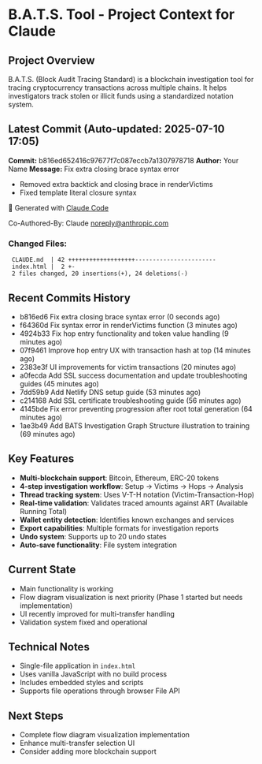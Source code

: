 # B.A.T.S. Tool - Project Context for Claude

## Project Overview
B.A.T.S. (Block Audit Tracing Standard) is a blockchain investigation tool for tracing cryptocurrency transactions across multiple chains. It helps investigators track stolen or illicit funds using a standardized notation system.

## Latest Commit (Auto-updated: 2025-07-10 17:05)

**Commit:** b816ed652416c97677f7c087eccb7a1307978718
**Author:** Your Name
**Message:** Fix extra closing brace syntax error

- Removed extra backtick and closing brace in renderVictims
- Fixed template literal closure syntax

🤖 Generated with [Claude Code](https://claude.ai/code)

Co-Authored-By: Claude <noreply@anthropic.com>

### Changed Files:
```
 CLAUDE.md  | 42 +++++++++++++++++++-----------------------
 index.html |  2 +-
 2 files changed, 20 insertions(+), 24 deletions(-)
```

## Recent Commits History

- b816ed6 Fix extra closing brace syntax error (0 seconds ago)
- f64360d Fix syntax error in renderVictims function (3 minutes ago)
- 4924b33 Fix hop entry functionality and token value handling (9 minutes ago)
- 07f9461 Improve hop entry UX with transaction hash at top (14 minutes ago)
- 2383e3f UI improvements for victim transactions (20 minutes ago)
- a0fecda Add SSL success documentation and update troubleshooting guides (45 minutes ago)
- 7dd59b9 Add Netlify DNS setup guide (53 minutes ago)
- c214168 Add SSL certificate troubleshooting guide (56 minutes ago)
- 4145bde Fix error preventing progression after root total generation (64 minutes ago)
- 1ae3b49 Add BATS Investigation Graph Structure illustration to training (69 minutes ago)

## Key Features
- **Multi-blockchain support**: Bitcoin, Ethereum, ERC-20 tokens
- **4-step investigation workflow**: Setup → Victims → Hops → Analysis
- **Thread tracking system**: Uses V-T-H notation (Victim-Transaction-Hop)
- **Real-time validation**: Validates traced amounts against ART (Available Running Total)
- **Wallet entity detection**: Identifies known exchanges and services
- **Export capabilities**: Multiple formats for investigation reports
- **Undo system**: Supports up to 20 undo states
- **Auto-save functionality**: File system integration

## Current State
- Main functionality is working
- Flow diagram visualization is next priority (Phase 1 started but needs implementation)
- UI recently improved for multi-transfer handling
- Validation system fixed and operational

## Technical Notes
- Single-file application in `index.html`
- Uses vanilla JavaScript with no build process
- Includes embedded styles and scripts
- Supports file operations through browser File API

## Next Steps
- Complete flow diagram visualization implementation
- Enhance multi-transfer selection UI
- Consider adding more blockchain support
